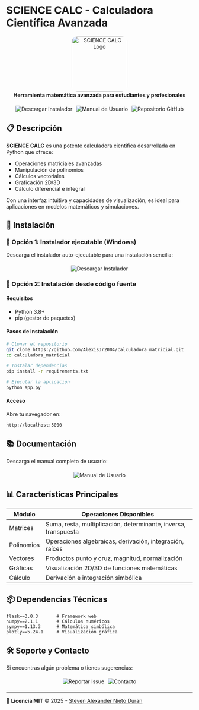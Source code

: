 # SCIENCE CALC - Calculadora Científica Avanzada

<p align="center">
  <img src="https://cdn3d.iconscout.com/3d/premium/thumb/calculadora-4168193-3457124.png?f=webp" width="150" alt="SCIENCE CALC Logo" style="border-radius: 15px;">
  <br>
  <strong>Herramienta matemática avanzada para estudiantes y profesionales</strong>
</p>

<div align="center" style="display: flex; justify-content: center; gap: 10px; flex-wrap: wrap; margin: 20px 0;">
  <a href="https://drive.google.com/drive/folders/19wBxe_--0iD4wVQFVGS0qkgQbykX_vxg?usp=sharing" target="_blank" style="text-decoration: none;">
    <img src="https://img.shields.io/badge/⬇️_Descargar_Instalador_Windows-0078D6?style=for-the-badge&logo=windows&logoColor=white&border-radius=15px" alt="Descargar Instalador">
  </a>
  <a href="https://drive.google.com/file/d/1Dik0z4n06v4k1JwpVIjHRIvkCqvnykUm/view?usp=sharing" target="_blank" style="text-decoration: none;">
    <img src="https://img.shields.io/badge/📘_Manual_de_Usuario-FF6D01?style=for-the-badge&logo=bookstack&logoColor=white&border-radius=15px" alt="Manual de Usuario">
  </a>
  <a href="https://github.com/AlexisJr2004/calculadora_matricial" target="_blank" style="text-decoration: none;">
    <img src="https://img.shields.io/badge/💻_Repositorio_GitHub-181717?style=for-the-badge&logo=github&logoColor=white&border-radius=15px" alt="Repositorio GitHub">
  </a>
</div>

## 📋 Descripción

**SCIENCE CALC** es una potente calculadora científica desarrollada en Python que ofrece:

- Operaciones matriciales avanzadas
- Manipulación de polinomios
- Cálculos vectoriales
- Graficación 2D/3D
- Cálculo diferencial e integral

Con una interfaz intuitiva y capacidades de visualización, es ideal para aplicaciones en modelos matemáticos y simulaciones.

## 🚀 Instalación

### 🔹 Opción 1: Instalador ejecutable (Windows)
Descarga el instalador auto-ejecutable para una instalación sencilla:

<div align="center" style="margin: 20px 0;">
  <a href="https://drive.google.com/drive/folders/19wBxe_--0iD4wVQFVGS0qkgQbykX_vxg?usp=sharing" target="_blank" style="text-decoration: none;">
    <img src="https://img.shields.io/badge/⬇️_Descargar_Instalador-0078D6?style=for-the-badge&logo=windows&logoColor=white&border-radius=15px" alt="Descargar Instalador">
  </a>
</div>

### 🔹 Opción 2: Instalación desde código fuente

#### Requisitos
- Python 3.8+
- pip (gestor de paquetes)

#### Pasos de instalación
```bash
# Clonar el repositorio
git clone https://github.com/AlexisJr2004/calculadora_matricial.git
cd calculadora_matricial

# Instalar dependencias
pip install -r requirements.txt

# Ejecutar la aplicación
python app.py
```

#### Acceso
Abre tu navegador en:
```
http://localhost:5000
```

## 📚 Documentación

Descarga el manual completo de usuario:

<div align="center" style="margin: 20px 0;">
  <a href="https://drive.google.com/file/d/1Dik0z4n06v4k1JwpVIjHRIvkCqvnykUm/view?usp=sharing" target="_blank" style="text-decoration: none;">
    <img src="https://img.shields.io/badge/📘_Manual_de_Usuario-FF6D01?style=for-the-badge&logo=bookstack&logoColor=white&border-radius=15px" alt="Manual de Usuario">
  </a>
</div>

## 📊 Características Principales

| Módulo | Operaciones Disponibles |
|--------|-------------------------|
| Matrices | Suma, resta, multiplicación, determinante, inversa, transpuesta |
| Polinomios | Operaciones algebraicas, derivación, integración, raíces |
| Vectores | Productos punto y cruz, magnitud, normalización |
| Gráficas | Visualización 2D/3D de funciones matemáticas |
| Cálculo | Derivación e integración simbólica |

## 📦 Dependencias Técnicas

```plaintext
flask==3.0.3       # Framework web
numpy==2.1.1       # Cálculos numéricos
sympy==1.13.3      # Matemática simbólica
plotly==5.24.1     # Visualización gráfica
```

## 🛠 Soporte y Contacto

Si encuentras algún problema o tienes sugerencias:

<div align="center" style="display: flex; justify-content: center; gap: 10px; flex-wrap: wrap; margin: 20px 0;">
  <a href="https://github.com/AlexisJr2004/calculadora_matricial/issues" target="_blank" style="text-decoration: none;">
    <img src="https://img.shields.io/badge/📌_Reportar_Issue-181717?style=for-the-badge&logo=github&logoColor=white&border-radius=15px" alt="Reportar Issue">
  </a>
  <a href="mailto:snietod@unemi.edu.ec" style="text-decoration: none;">
    <img src="https://img.shields.io/badge/✉️_Contacto-D14836?style=for-the-badge&logo=gmail&logoColor=white&border-radius=15px" alt="Contacto">
  </a>
</div>

---

📄 **Licencia MIT** © 2025 - [Steven Alexander Nieto Duran](https://github.com/AlexisJr2004)